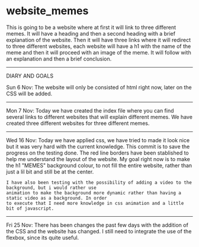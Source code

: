 # website_memes
This is going to be a website where at first it will link to three different
memes. It will have a heading and then a second heading with a brief explanation of the website.
Then it will have three links where it will redirect to three different websites, each website will have a 
h1 with the name of the meme and then it will proceed with an image of the meme. It will follow with an 
explanation and then a brief conclusion. 

_________________________________________________
DIARY AND GOALS


Sun 6 Nov:
	The website will only be consisted of html right now, later on the CSS will be added.

-------------------------------------------------

Mon 7 Nov:
	Today we have created the index file where you can find several links to different websites that will explain
	different memes. We have created three different websites for three different memes.

-------------------------------------------------

Wed 16 Nov:
	Today we have applied css, we have tried to made it look nice but it was very hard with the current knowledge.
	This commit is to save the progress on the testing done. The red line borders have been stablished to help me 
	understand the layout of the website. My goal right now is to make the h1 "MEMES" background colour, to not 
	fill the entire website, rather than just a lil bit and still be at the center. 
	
	I have also been testing with the possibility of adding a video to the background, but i would rather use 
	animation to make the background more dynamic rather than having a static video as a background. In order
	to execute that I need more knowledge in css animation and a little bit of javascript.

------------------------------------------------

Fri 25 Nov:
	There has been changes the past few days with the addition of the CSS and the website has changed. I still
	need to integrate the use of the flexbox, since its quite useful.
